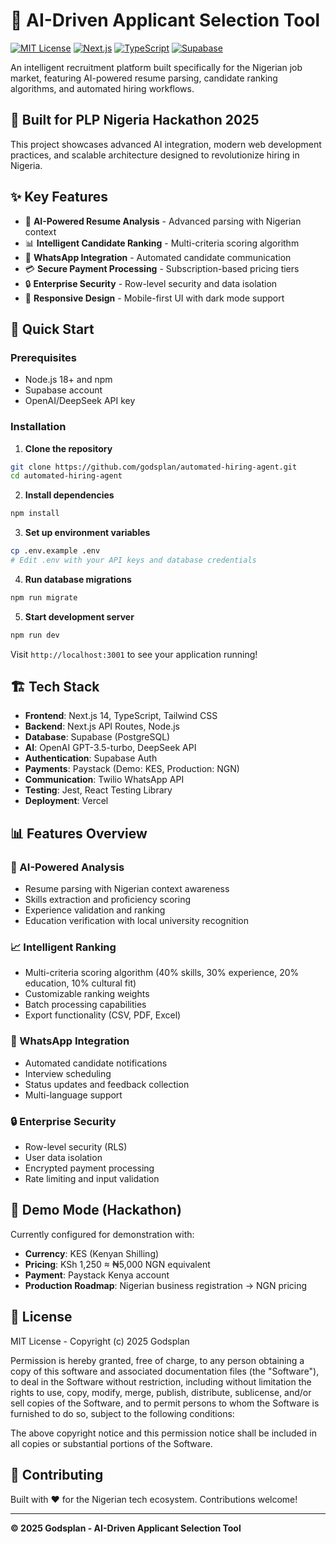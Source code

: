 # 🤖 AI-Driven Applicant Selection Tool

[![MIT License](https://img.shields.io/badge/License-MIT-green.svg)](https://choosealicense.com/licenses/mit/)
[![Next.js](https://img.shields.io/badge/Next.js-14-black)](https://nextjs.org/)
[![TypeScript](https://img.shields.io/badge/TypeScript-5-blue)](https://www.typescriptlang.org/)
[![Supabase](https://img.shields.io/badge/Supabase-Database-green)](https://supabase.com/)

An intelligent recruitment platform built specifically for the Nigerian job market, featuring AI-powered resume parsing, candidate ranking algorithms, and automated hiring workflows.

## 🎯 Built for PLP Nigeria Hackathon 2025

This project showcases advanced AI integration, modern web development practices, and scalable architecture designed to revolutionize hiring in Nigeria.

## ✨ Key Features

- 🧠 **AI-Powered Resume Analysis** - Advanced parsing with Nigerian context
- 📊 **Intelligent Candidate Ranking** - Multi-criteria scoring algorithm
- 💬 **WhatsApp Integration** - Automated candidate communication
- 💳 **Secure Payment Processing** - Subscription-based pricing tiers
- 🔒 **Enterprise Security** - Row-level security and data isolation
- 📱 **Responsive Design** - Mobile-first UI with dark mode support

## 🚀 Quick Start

### Prerequisites

- Node.js 18+ and npm
- Supabase account
- OpenAI/DeepSeek API key

### Installation

1. **Clone the repository**
```bash
git clone https://github.com/godsplan/automated-hiring-agent.git
cd automated-hiring-agent
```

2. **Install dependencies**
```bash
npm install
```

3. **Set up environment variables**
```bash
cp .env.example .env
# Edit .env with your API keys and database credentials
```

4. **Run database migrations**
```bash
npm run migrate
```

5. **Start development server**
```bash
npm run dev
```

Visit `http://localhost:3001` to see your application running!

## 🏗️ Tech Stack

- **Frontend**: Next.js 14, TypeScript, Tailwind CSS
- **Backend**: Next.js API Routes, Node.js
- **Database**: Supabase (PostgreSQL)
- **AI**: OpenAI GPT-3.5-turbo, DeepSeek API
- **Authentication**: Supabase Auth
- **Payments**: Paystack (Demo: KES, Production: NGN)
- **Communication**: Twilio WhatsApp API
- **Testing**: Jest, React Testing Library
- **Deployment**: Vercel

## 📊 Features Overview

### 🤖 AI-Powered Analysis
- Resume parsing with Nigerian context awareness
- Skills extraction and proficiency scoring
- Experience validation and ranking
- Education verification with local university recognition

### 📈 Intelligent Ranking
- Multi-criteria scoring algorithm (40% skills, 30% experience, 20% education, 10% cultural fit)
- Customizable ranking weights
- Batch processing capabilities
- Export functionality (CSV, PDF, Excel)

### 💬 WhatsApp Integration
- Automated candidate notifications
- Interview scheduling
- Status updates and feedback collection
- Multi-language support

### 🔒 Enterprise Security
- Row-level security (RLS)
- User data isolation
- Encrypted payment processing
- Rate limiting and input validation

## 🎪 Demo Mode (Hackathon)

Currently configured for demonstration with:
- **Currency**: KES (Kenyan Shilling)
- **Pricing**: KSh 1,250 ≈ ₦5,000 NGN equivalent
- **Payment**: Paystack Kenya account
- **Production Roadmap**: Nigerian business registration → NGN pricing

## 📝 License

MIT License - Copyright (c) 2025 Godsplan

Permission is hereby granted, free of charge, to any person obtaining a copy of this software and associated documentation files (the "Software"), to deal in the Software without restriction, including without limitation the rights to use, copy, modify, merge, publish, distribute, sublicense, and/or sell copies of the Software, and to permit persons to whom the Software is furnished to do so, subject to the following conditions:

The above copyright notice and this permission notice shall be included in all copies or substantial portions of the Software.

## 🤝 Contributing

Built with ❤️ for the Nigerian tech ecosystem. Contributions welcome!

---

**© 2025 Godsplan - AI-Driven Applicant Selection Tool**
